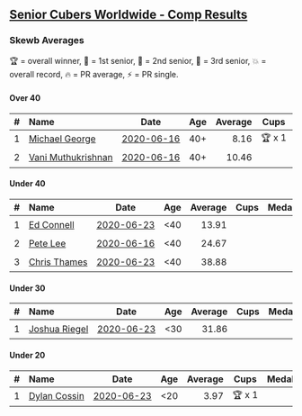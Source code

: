 <style>table {white-space: nowrap;}</style>

## [Senior Cubers Worldwide - Comp Results](/scw-comp/results/)
### Skewb Averages

🏆 = overall winner, 🥇 = 1st senior, 🥈 = 2nd senior, 🥉 = 3rd senior, 💥 = overall record, 🔥 = PR average, ⚡ = PR single.

#### Over 40

| # | Name | Date | Age | Average | Cups | Medals | Achievements | Video |
| :--: | :-- | :--: | :--: | --: | :--: | :-- | :-- | :-- |
| 1 | [Michael George](../../persons/michael_george/skewb.md) | [2020-06-16](2020-06-16.md) | 40+ | 8.16 | 🏆 x 1 | 🥇 x 2 | 💥 x 1, 🔥 x 1, ⚡ x 1 | [Link](https://www.facebook.com/events/296087658445428/permalink/296272458426948/) |
| 2 | [Vani Muthukrishnan](../../persons/vani_muthukrishnan/skewb.md) | [2020-06-16](2020-06-16.md) | 40+ | 10.46 |  | 🥈 x 1 | 🔥 x 1, ⚡ x 1 | [Link](https://www.facebook.com/events/296087658445428/permalink/297667538287440/) |

#### Under 40

| # | Name | Date | Age | Average | Cups | Medals | Achievements | Video |
| :--: | :-- | :--: | :--: | --: | :--: | :-- | :-- | :-- |
| 1 | [Ed Connell](../../persons/ed_connell/skewb.md) | [2020-06-23](2020-06-23.md) | <40 | 13.91 |  |  | 🔥 x 2, ⚡ x 2 | [Link](https://www.facebook.com/events/1618516681636159/permalink/1623313707823123/) |
| 2 | [Pete Lee](../../persons/pete_lee/skewb.md) | [2020-06-16](2020-06-16.md) | <40 | 24.67 |  |  | 🔥 x 1, ⚡ x 2 | [Link](https://www.facebook.com/events/296087658445428/permalink/299518714768989/) |
| 3 | [Chris Thames](../../persons/chris_thames/skewb.md) | [2020-06-23](2020-06-23.md) | <40 | 38.88 |  |  | 🔥 x 2, ⚡ x 1 | [Link](https://www.facebook.com/events/1618516681636159/permalink/1623169454504215/) |

#### Under 30

| # | Name | Date | Age | Average | Cups | Medals | Achievements | Video |
| :--: | :-- | :--: | :--: | --: | :--: | :-- | :-- | :-- |
| 1 | [Joshua Riegel](../../persons/joshua_riegel/skewb.md) | [2020-06-23](2020-06-23.md) | <30 | 31.86 |  |  | 🔥 x 1, ⚡ x 1 | [Link](https://www.facebook.com/events/1618516681636159/permalink/1623941544427006/) |

#### Under 20

| # | Name | Date | Age | Average | Cups | Medals | Achievements | Video |
| :--: | :-- | :--: | :--: | --: | :--: | :-- | :-- | :-- |
| 1 | [Dylan Cossin](../../persons/dylan_cossin/skewb.md) | [2020-06-23](2020-06-23.md) | <20 | 3.97 | 🏆 x 1 |  | 💥 x 1, 🔥 x 1, ⚡ x 1 | [Link](https://www.facebook.com/dylan.andrew1/videos/3097967856954645/) |


<!-- Global site tag (gtag.js) - Google Analytics -->
<script async src="https://www.googletagmanager.com/gtag/js?id=UA-86348435-3"></script>
<script>window.dataLayer = window.dataLayer || []; function gtag() {dataLayer.push(arguments);} gtag('js', new Date()); gtag('config', 'UA-86348435-3');</script>
